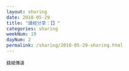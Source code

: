 ```yaml
---
layout: sharing
date: 2018-05-29
title: "讀經分享：【】"
categories: sharing
weekNum: 19
dayNum: 2
permalink: /sharing/2018-05-29-sharing.html
---
```


`錢斌傳道`
